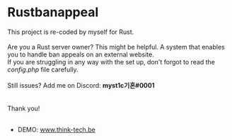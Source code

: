 # Rustbanappeal <br>
This project is re-coded by myself for Rust. <br><br>
Are you a Rust server owner? This might be helpful. A system that enables you to handle ban appeals on an external website. <br>
If you are struggling in any way with the set up, don't forgot to read the _config.php_ file carefully.<br><br>
Still issues? Add me on Discord: **myst1c기혼#0001** <br><br><br> Thank you!<br><br>
- DEMO: www.think-tech.be

